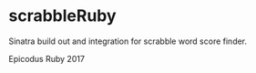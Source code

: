 # scrabbleRuby

Sinatra build out and integration for scrabble word score finder.

Epicodus Ruby 2017

